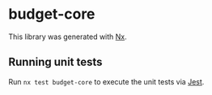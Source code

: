 # budget-core

This library was generated with [Nx](https://nx.dev).

## Running unit tests

Run `nx test budget-core` to execute the unit tests via [Jest](https://jestjs.io).
